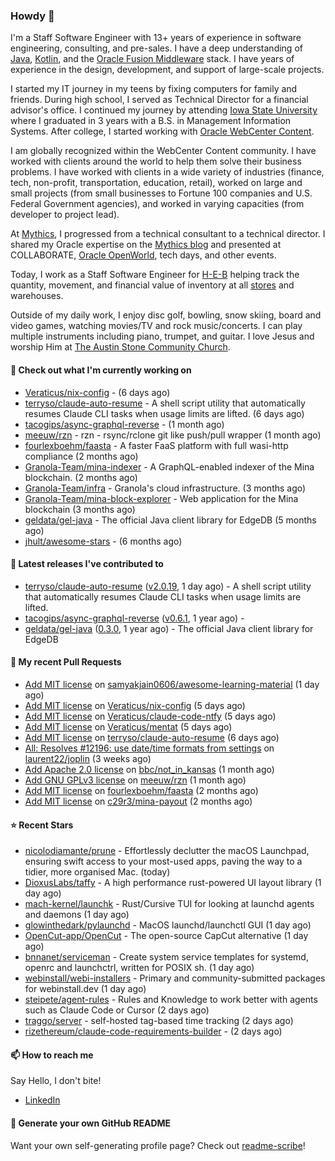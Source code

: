 ### Howdy 👋

I'm a Staff Software Engineer with 13+ years of experience in software engineering, consulting, and pre-sales. I have a deep understanding of [Java](https://www.oracle.com/java/), [Kotlin](https://kotlinlang.org/), and the [Oracle Fusion Middleware](https://www.oracle.com/middleware/) stack. I have years of experience in the design, development, and support of large-scale projects.

I started my IT journey in my teens by fixing computers for family and friends. During high school, I served as Technical Director for a financial advisor's office. I continued my journey by attending [Iowa State University](https://www.iastate.edu/) where I graduated in 3 years with a B.S. in Management Information Systems. After college, I started working with [Oracle WebCenter Content](https://docs.oracle.com/en/middleware/webcenter/content/12.2.1.4/).

I am globally recognized within the WebCenter Content community. I have worked with clients around the world to help them solve their business problems. I have worked with clients in a wide variety of industries (finance, tech, non-profit, transportation, education, retail), worked on large and small projects (from small businesses to Fortune 100 companies and U.S. Federal Government agencies), and worked in varying capacities (from developer to project lead).

At [Mythics](https://www.mythics.com/), I progressed from a technical consultant to a technical director. I shared my Oracle expertise on the [Mythics blog](https://mythics.com/blog/) and presented at COLLABORATE, [Oracle OpenWorld](https://www.oracle.com/cloudworld/), tech days, and other events.

Today, I work as a Staff Software Engineer for [H-E-B](https://digital.heb.com/) helping track the quantity, movement, and financial value of inventory at all [stores](https://heb.com/store-locations) and warehouses.

Outside of my daily work, I enjoy disc golf, bowling, snow skiing, board and video games, watching movies/TV and rock music/concerts. I can play multiple instruments including piano, trumpet, and guitar. I love Jesus and worship Him at [The Austin Stone Community Church](https://austinstone.org/).

#### 👷 Check out what I'm currently working on

- [Veraticus/nix-config](https://github.com/Veraticus/nix-config) -  (6 days ago)
- [terryso/claude-auto-resume](https://github.com/terryso/claude-auto-resume) - A shell script utility that automatically resumes Claude CLI tasks when usage limits are lifted. (6 days ago)
- [tacogips/async-graphql-reverse](https://github.com/tacogips/async-graphql-reverse) -  (1 month ago)
- [meeuw/rzn](https://github.com/meeuw/rzn) - rzn - rsync/rclone git like push/pull wrapper (1 month ago)
- [fourlexboehm/faasta](https://github.com/fourlexboehm/faasta) - A faster FaaS platform with full wasi-http compliance (2 months ago)
- [Granola-Team/mina-indexer](https://github.com/Granola-Team/mina-indexer) - A GraphQL-enabled indexer of the Mina blockchain. (2 months ago)
- [Granola-Team/infra](https://github.com/Granola-Team/infra) - Granola&#39;s cloud infrastructure. (3 months ago)
- [Granola-Team/mina-block-explorer](https://github.com/Granola-Team/mina-block-explorer) - Web application for the Mina blockchain (3 months ago)
- [geldata/gel-java](https://github.com/geldata/gel-java) - The official Java client library for EdgeDB (5 months ago)
- [jhult/awesome-stars](https://github.com/jhult/awesome-stars) -  (6 months ago)

#### 🔭 Latest releases I've contributed to

- [terryso/claude-auto-resume](https://github.com/terryso/claude-auto-resume) ([v2.0.19](https://github.com/terryso/claude-auto-resume/releases/tag/v2.0.19), 1 day ago) - A shell script utility that automatically resumes Claude CLI tasks when usage limits are lifted.
- [tacogips/async-graphql-reverse](https://github.com/tacogips/async-graphql-reverse) ([v0.6.1](https://github.com/tacogips/async-graphql-reverse/releases/tag/v0.6.1), 1 year ago) - 
- [geldata/gel-java](https://github.com/geldata/gel-java) ([0.3.0](https://github.com/geldata/gel-java/releases/tag/0.3.0), 1 year ago) - The official Java client library for EdgeDB

#### 🔨 My recent Pull Requests

- [Add MIT license](https://github.com/samyakjain0606/awesome-learning-material/pull/1) on [samyakjain0606/awesome-learning-material](https://github.com/samyakjain0606/awesome-learning-material) (1 day ago)
- [Add MIT license](https://github.com/Veraticus/nix-config/pull/5) on [Veraticus/nix-config](https://github.com/Veraticus/nix-config) (5 days ago)
- [Add MIT license](https://github.com/Veraticus/claude-code-ntfy/pull/2) on [Veraticus/claude-code-ntfy](https://github.com/Veraticus/claude-code-ntfy) (5 days ago)
- [Add MIT license](https://github.com/Veraticus/mentat/pull/3) on [Veraticus/mentat](https://github.com/Veraticus/mentat) (5 days ago)
- [Add MIT license](https://github.com/terryso/claude-auto-resume/pull/10) on [terryso/claude-auto-resume](https://github.com/terryso/claude-auto-resume) (6 days ago)
- [All: Resolves #12196: use date/time formats from settings](https://github.com/laurent22/joplin/pull/12567) on [laurent22/joplin](https://github.com/laurent22/joplin) (3 weeks ago)
- [Add Apache 2.0 license](https://github.com/bbc/not_in_kansas/pull/4) on [bbc/not_in_kansas](https://github.com/bbc/not_in_kansas) (1 month ago)
- [Add GNU GPLv3 license](https://github.com/meeuw/rzn/pull/1) on [meeuw/rzn](https://github.com/meeuw/rzn) (1 month ago)
- [Add MIT license](https://github.com/fourlexboehm/faasta/pull/4) on [fourlexboehm/faasta](https://github.com/fourlexboehm/faasta) (2 months ago)
- [Add MIT license](https://github.com/c29r3/mina-payout/pull/1) on [c29r3/mina-payout](https://github.com/c29r3/mina-payout) (2 months ago)

#### ⭐ Recent Stars

- [nicolodiamante/prune](https://github.com/nicolodiamante/prune) - Effortlessly declutter the macOS Launchpad, ensuring swift access to your most-used apps, paving the way to a tidier, more organised Mac. (today)
- [DioxusLabs/taffy](https://github.com/DioxusLabs/taffy) - A high performance rust-powered UI layout library (1 day ago)
- [mach-kernel/launchk](https://github.com/mach-kernel/launchk) - Rust/Cursive TUI for looking at launchd agents and daemons (1 day ago)
- [glowinthedark/pylaunchd](https://github.com/glowinthedark/pylaunchd) - MacOS launchd/launchctl GUI (1 day ago)
- [OpenCut-app/OpenCut](https://github.com/OpenCut-app/OpenCut) - The open-source CapCut alternative (1 day ago)
- [bnnanet/serviceman](https://github.com/bnnanet/serviceman) - Create system service templates for systemd, openrc and launchctrl, written for POSIX sh. (1 day ago)
- [webinstall/webi-installers](https://github.com/webinstall/webi-installers) - Primary and community-submitted packages for webinstall.dev (1 day ago)
- [steipete/agent-rules](https://github.com/steipete/agent-rules) - Rules and Knowledge to work better with agents such as Claude Code or Cursor (2 days ago)
- [traggo/server](https://github.com/traggo/server) - self-hosted tag-based time tracking (2 days ago)
- [rizethereum/claude-code-requirements-builder](https://github.com/rizethereum/claude-code-requirements-builder) -  (2 days ago)

#### 📫 How to reach me

Say Hello, I don't bite!

- [LinkedIn](https://www.linkedin.com/in/jonathanhult/)

#### 📖 Generate your own GitHub README

Want your own self-generating profile page? Check out [readme-scribe](https://github.com/muesli/readme-scribe)!
